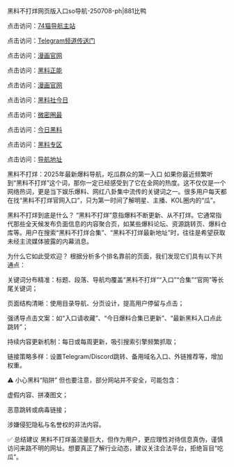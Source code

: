 黑料不打烊网页版入口so导航-250708-ph|881比鸭

点击访问：<a href="https://74mao.com/">74猫导航主站</a>

点击访问：<a href="https://74mao.com/">Telegram频道传送门</a>

点击访问：<a href="https://ji88-1.pages.dev/">漫画官网</a>

点击访问：<a href="https://ji99.pages.dev/">黑料正能</a>

点击访问：<a href="https://gdas.pages.dev/">漫画官网</a>

点击访问：<a href="https://jha.pages.dev/">黑料社今日</a>

点击访问：<a href="https://sdbsd.pages.dev/">微密圈最</a>

点击访问：<a href="https://gbs-3wd.pages.dev/">今日黑料</a>

点击访问：<a href="https://sdfsh.pages.dev/">黑料专区</a>

点击访问：<a href="https://ert-6he.pages.dev/">导航地址</a>

黑料不打烊：2025年最新爆料导航，吃瓜群众的第一入口
如果你最近频繁听到“黑料不打烊”这个词，那你一定已经感受到了它在全网的热度。这不仅仅是一个网络热词，更是当下娱乐爆料、网红八卦集中流传的关键词之一。很多用户每天都在找“黑料不打烊官网入口”，只为第一时间了解明星、主播、KOL圈内的“瓜”。

黑料不打烊到底是什么？
“黑料不打烊”意指爆料不断更新、从不打烊。它通常指代那些全天候发布负面信息的内容聚合页，如某些爆料论坛、资源跳转页、爆料仓库等。用户在搜索“黑料不打烊合集”、“黑料不打烊最新地址”时，往往是希望获取未经主流媒体披露的内幕消息。

为什么它如此受欢迎？
根据分析多个排名靠前的页面，我们发现它们具有以下共通点：

关键词分布精准：标题、段落、导航均覆盖“黑料不打烊”“入口”“合集”“官网”等长尾关键词；

页面结构清晰：使用目录导航、分页设计，提高用户停留与点击；

强诱导点击文案：如“入口请收藏”、“今日爆料合集已更新”、“最新黑料入口点此跳转”；

持续内容更新机制：每日或每周更新，吸引搜索引擎频繁抓取；

链接策略多样：设置Telegram/Discord跳转、备用域名入口、外链推荐等，增加权重。

⚠️ 小心黑料“陷阱”
但也要注意，部分网站并不安全，可能包含：

虚假内容、拼凑图文；

恶意跳转或病毒链接；

涉嫌侵犯隐私与名誉权的非法内容。

✅ 总结建议
黑料不打烊虽流量巨大，但作为用户，更应理性对待信息真伪，谨慎访问来路不明的网址。想要真正了解行业动态，建议关注合法平台，拒绝盲目“吃瓜”。
